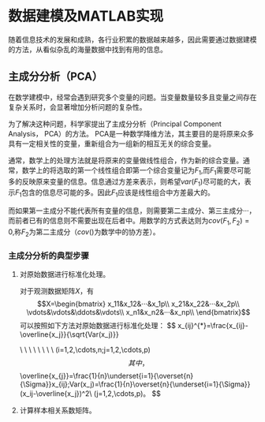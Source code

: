 # 数据建模及MATLAB实现
随着信息技术的发展和成熟，各行业积累的数据越来越多，因此需要通过数据建模的方法，从看似杂乱的海量数据中找到有用的信息。
## 主成分分析（PCA）
在数学建模中，经常会遇到研究多个变量的问题。当变量数量较多且变量之间存在复杂关系时，会显著增加分析问题的复杂性。

为了解决这种问题，科学家提出了主成分分析（Principal Component Analysis， PCA）的方法。
PCA是一种数学降维方法，其主要目的是将原来众多具有一定相关性的变量，重新组合为一组新的相互无关的综合变量。

通常，数学上的处理方法就是将原来的变量做线性组合，作为新的综合变量。通常，数学上的将选取的第一个线性组合即第一个综合变量记为$F_1$,而$F_1$需要尽可能多的反映原来变量的信息。信息通过方差来表示，则希望$var(F_1)$尽可能的大，表示$F_1$包含的信息尽可能的多。因此$F_1$应该是线性组合中方差最大的。

而如果第一主成分不能代表所有变量的信息，则需要第二主成分、第三主成分···，而前者已有的信息则不需要出现在后者中。用数学的方式表达则为$cov(F_1,F_2)=0$,称$F_2$为第二主成分（$cov()$为数学中的协方差）。

### 主成分分析的典型步骤
1. 对原始数据进行标准化处理。
   
   对于观测数据矩阵$X$，有
   $$X=\begin{bmatrix}
    x_11&x_12&···&x_1p\\
    x_21&x_22&···&x_2p\\
    \vdots&\vdots&\ddots&\vdots\\
    x_n1&x_n2&···&x_np\\
   \end{bmatrix}$$
   可以按照如下方法对原始数据进行标准化处理：
   $$
   x_{ij}^{*}=\frac{x_{ij}-\overline{x_j}}{\sqrt{Var(x_j)}}
   
   \ \ \ \ \ \ \ \ 
   (i=1,2,\cdots,n;j=1,2,\cdots,p)
   $$
   其中，
   $$
   \overline{x_{j}}=\frac{1}{n}\underset{i=1}{\overset{n}{\Sigma}}x_{ij};Var(x_j)=\frac{1}{n}\overset{n}{\underset{i=1}{\Sigma}}(x_ij-\overline{x_j})^2\\
   (j=1,2,\cdots,p)。
   $$
2. 计算样本相关系数矩阵。
   